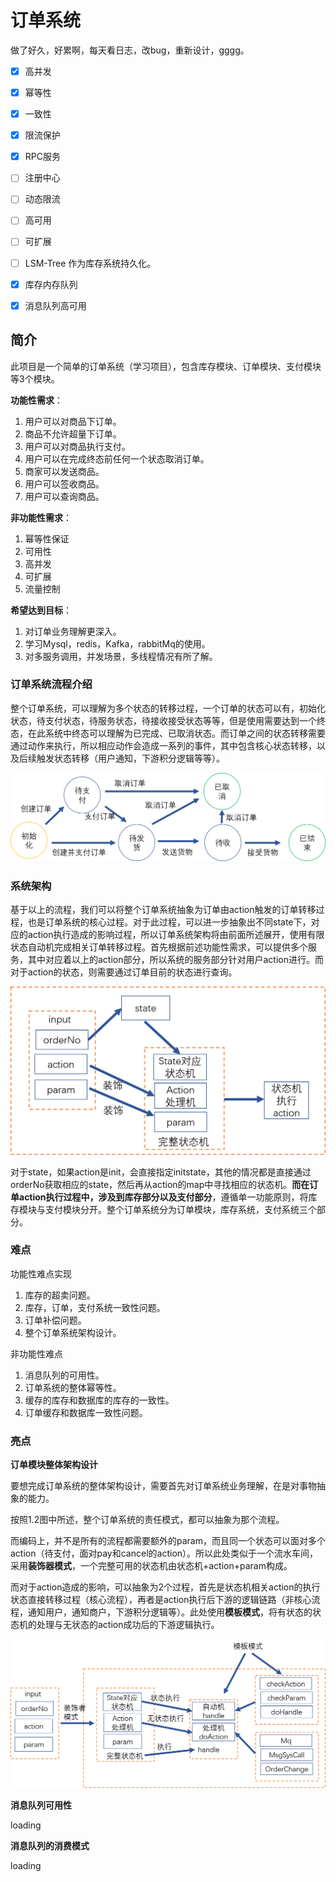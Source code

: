# 订单系统

做了好久，好累啊，每天看日志，改bug，重新设计，gggg。

- [x] 高并发
- [x] 幂等性
- [x] 一致性
- [x] 限流保护
- [x] RPC服务
- [ ] 注册中心
- [ ] 动态限流
- [ ] 高可用
- [ ] 可扩展
- [ ] LSM-Tree 作为库存系统持久化。
- [x] 库存内存队列
- [x] 消息队列高可用



## 简介

此项目是一个简单的订单系统（学习项目），包含库存模块、订单模块、支付模块等3个模块。

**功能性需求**：

1. 用户可以对商品下订单。
2. 商品不允许超量下订单。
3. 用户可以对商品执行支付。
4. 用户可以在完成终态前任何一个状态取消订单。
5. 商家可以发送商品。
6. 用户可以签收商品。
7. 用户可以查询商品。

**非功能性需求**：

1. 幂等性保证
2. 可用性
3. 高并发
4. 可扩展
5. 流量控制

**希望达到目标**：

1. 对订单业务理解更深入。
2. 学习Mysql，redis，Kafka，rabbitMq的使用。
3. 对多服务调用，并发场景，多线程情况有所了解。



### 订单系统流程介绍

整个订单系统，可以理解为多个状态的转移过程，一个订单的状态可以有，初始化状态，待支付状态，待服务状态，待接收接受状态等等，但是使用需要达到一个终态，在此系统中终态可以理解为已完成、已取消状态。而订单之间的状态转移需要通过动作来执行，所以相应动作会造成一系列的事件，其中包含核心状态转移，以及后续触发状态转移（用户通知，下游积分逻辑等等）。

![](./img/fsm.png)



### 系统架构

基于以上的流程，我们可以将整个订单系统抽象为订单由action触发的订单转移过程，也是订单系统的核心过程。对于此过程，可以进一步抽象出不同state下，对应的action执行造成的影响过程，所以订单系统架构将由前面所述展开，使用有限状态自动机完成相关订单转移过程。首先根据前述功能性需求，可以提供多个服务，其中对应着以上的action部分，所以系统的服务部分针对用户action进行。而对于action的状态，则需要通过订单目前的状态进行查询。

![](./img/action2.png)

对于state，如果action是init，会直接指定initstate，其他的情况都是直接通过orderNo获取相应的state，然后再从action的map中寻找相应的状态机。**而在订单action执行过程中，涉及到库存部分以及支付部分**，遵循单一功能原则，将库存模块与支付模块分开。整个订单系统分为订单模块，库存系统，支付系统三个部分。

### 难点

功能性难点实现

1. 库存的超卖问题。
1. 库存，订单，支付系统一致性问题。
1. 订单补偿问题。
1. 整个订单系统架构设计。

非功能性难点

1. 消息队列的可用性。
2. 订单系统的整体幂等性。
3. 缓存的库存和数据库的库存的一致性。
4. 订单缓存和数据库一致性问题。

### 亮点

**订单模块整体架构设计**

要想完成订单系统的整体架构设计，需要首先对订单系统业务理解，在是对事物抽象的能力。

按照1.2图中所述，整个订单系统的责任模式，都可以抽象为那个流程。

而编码上，并不是所有的流程都需要额外的param，而且同一个状态可以面对多个action（待支付，面对pay和cancel的action）。所以此处类似于一个流水车间，采用**装饰器模式**，一个完整可用的状态机由状态机+action+param构成。

而对于action造成的影响，可以抽象为2个过程，首先是状态机相关action的执行状态直接转移过程（核心流程），再者是action执行后下游的逻辑链路（非核心流程，通知用户，通知商户，下游积分逻辑等）。此处使用**模板模式**，将有状态的状态机的处理与无状态的action成功后的下游逻辑执行。

![](./img/order.png)

**消息队列可用性**

loading

**消息队列的消费模式**

loading

